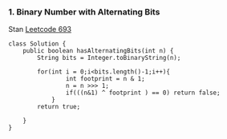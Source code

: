 ### 1. Binary Number with Alternating Bits
Stan
[Leetcode 693](https://leetcode.com/problems/binary-number-with-alternating-bits/submissions/)
```
class Solution {
    public boolean hasAlternatingBits(int n) {
        String bits = Integer.toBinaryString(n);
        
        for(int i = 0;i<bits.length()-1;i++){
                int footprint = n & 1;
                n = n >>> 1;
                if(((n&1) ^ footprint ) == 0) return false;
            }
        return true;
        
    }
}
```
